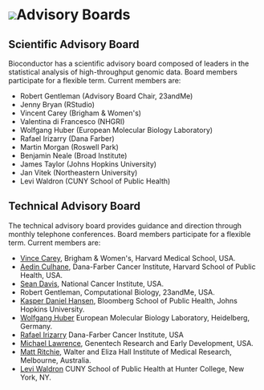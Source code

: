 # ![](/images/icons/magnifier.gif)Advisory Boards

## Scientific Advisory Board

Bioconductor has a scientific advisory board composed of leaders in the
statistical analysis of high-throughput genomic data. Board members
participate for a flexible term. Current members are:

* Robert Gentleman (Advisory Board Chair, 23andMe)
* Jenny Bryan (RStudio)
* Vincent Carey (Brigham &amp; Women's)
* Valentina di Francesco (NHGRI)
* Wolfgang Huber (European Molecular Biology Laboratory)
* Rafael Irizarry (Dana Farber)
* Martin Morgan (Roswell Park)
* Benjamin Neale (Broad Institute)
* James Taylor (Johns Hopkins University)
* Jan Vitek (Northeastern University)
* Levi Waldron (CUNY School of Public Health)

## Technical Advisory Board

The technical advisory board provides guidance and direction through
monthly telephone conferences. Board members participate for a
flexible term. Current members are:

* [Vince Carey](http://www.biostat.harvard.edu/~carey), Brigham &amp;
  Women's, Harvard Medical School, USA.
* [Aedin Culhane](https://connects.catalyst.harvard.edu/profiles/display/person/6746),
  Dana-Farber Cancer Institute, Harvard School of Public Health, USA.
* [Sean Davis](http://watson.nci.nih.gov/~sdavis), National
  Cancer Institute, USA.
* Robert Gentleman, Computational Biology, 23andMe, USA.
* [Kasper Daniel Hansen](http://www.biostat.jhsph.edu/~khansen/),
  Bloomberg School of Public Health, Johns Hopkins University.
* [Wolfgang Huber](http://www.embl.de/research/units/genome_biology/huber/)
  European Molecular Biology Laboratory, Heidelberg, Germany.
* [Rafael Irizarry](http://bcb.dfci.harvard.edu/index.php?option=com_content&view=article&id=166&Itemid=281)
  Dana-Farber Cancer Institute, USA
* [Michael Lawrence](mailto:lawrence.michael@gene.com), Genentech
  Research and Early Development, USA.
* [Matt Ritchie](https://www.wehi.edu.au/people/matthew-ritchie),
  Walter and Eliza Hall Institute of Medical Research, Melbourne,
  Australia.
* [Levi Waldron](http://waldronlab.io/) CUNY School of Public Health
  at Hunter College, New York, NY.
